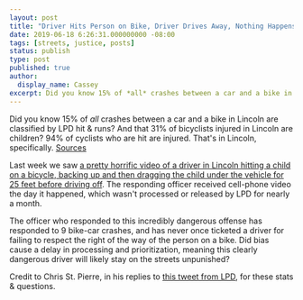 ```yaml
---
layout: post
title: "Driver Hits Person on Bike, Driver Drives Away, Nothing Happens"
date: 2019-06-18 6:26:31.000000000 -08:00
tags: [streets, justice, posts]
status: publish
type: post
published: true
author:
  display_name: Cassey
excerpt: Did you know 15% of *all* crashes between a car and a bike in Lincoln are classified by LPD hit & runs? And that 31% of bicyclists injured in Lincoln are children?
---
```


Did you know 15% of *all* crashes between a car and a bike in Lincoln are classified by LPD hit & runs? And that 31% of bicyclists injured in Lincoln are children? 94% of cyclists who are hit are injured. That's in Lincoln, specifically. [Sources](http://stpierre.github.io/crashes/#toc-bicycle-collision-analytics-lincoln-ne-)

Last week we saw [a pretty horrific video of a driver in Lincoln hitting a child on a bicycle, backing up and then dragging the child under the vehicle for 25 feet before driving off](http://lincolncrimestoppers.com/scary-moment/). The responding officer received cell-phone video the day it happened, which wasn't processed or released by LPD for nearly a month.

The officer who responded to this incredibly dangerous offense has responded to 9 bike-car crashes, and has never once ticketed a driver for failing to respect the right of the way of the person on a bike. Did bias cause a delay in processing and prioritization, meaning this clearly dangerous driver will likely stay on the streets unpunished?

Credit to Chris St. Pierre, in his replies to [this tweet from LPD](https://twitter.com/Lincoln_Police/status/1138891866584363014), for these stats & questions.
